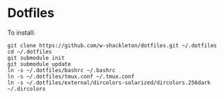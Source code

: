 Dotfiles
========

To install:

    git clone https://github.com/w-shackleton/dotfiles.git ~/.dotfiles
    cd ~/.dotfiles
    git submodule init
    git submodule update
    ln -s ~/.dotfiles/bashrc ~/.bashrc
    ln -s ~/.dotfiles/tmux.conf ~/.tmux.conf
    ln -s ~/.dotfiles/external/dircolors-solarized/dircolors.256dark ~/.dircolors
